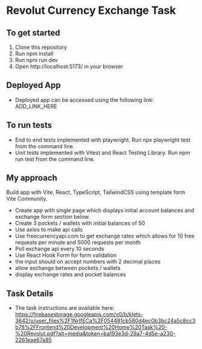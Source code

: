 # Revolut Currency Exchange Task

## To get started
1. Clone this repository
2. Run npm install
3. Run npm run dev
4. Open http://localhost:5173/ in your browser

## Deployed App
* Deployed app can be accessed using the following link:
ADD_LINK_HERE

## To run tests
* End to end tests implemented with playwright. Run npx playwright test from the command line.
* Unit tests implemented with Vitest and React Testing Library. Run npm run test from the command line.

## My approach
Build app with Vite, React, TypeScript, TailwindCSS using template form Vite Community.

* Create app with single page which displays initial account balances and exchange form section below.
* Create 3 pockets / wallets with initial balances of 50
* Use axios to make api calls
* Use freecurrencyapi.com to get exchange rates which allows for 10 free requests per minute and 5000 requests per month
* Poll exchange api every 10 seconds
* Use React Hook Form for form validation
* the input should on accept numbers with 2 decimal places
* allow exchange between pockets / wallets
* display exchange rates and pocket balances



## Task Details

* The task instructions are available here: https://firebasestorage.googleapis.com/v0/b/klets-3642/o/user_files%2F1NrIfECa%2F054481cb580d4ec0b3bc24a5c8cc3b78%2FFrontend%20Development%20Home%20Task%20-%20Revolut.pdf?alt=media&token=ba193e3d-29a7-4d5e-a230-2261eae67a85
